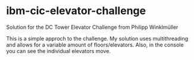 # ibm-cic-elevator-challenge
Solution for the DC Tower Elevator Challenge from Philipp Winklmüller

This is a simple approch to the challenge. My solution uses multithreading and allows
for a variable amount of floors/elevators. Also, in the console you can see the 
individual elevators move.
